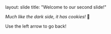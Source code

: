 layout: slide
title: "Welcome to our second slide!"


*Much like the dark side, it has cookies!* 🍪

Use the left arrow to go back!
